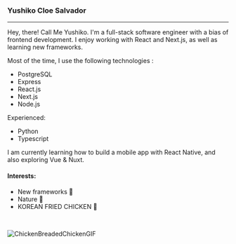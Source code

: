 ### Yushiko Cloe Salvador

<hr> 

Hey, there! Call Me Yushiko. I'm a full-stack software engineer with a bias of frontend development. I enjoy working with React and Next.js, as well as learning new frameworks.

Most of the time, I use the following technologies :
- PostgreSQL
- Express
- React.js
- Next.js
- Node.js

Experienced:  
- Python
- Typescript

I am currently learning how to build a mobile app with React Native, and also exploring Vue & Nuxt.

#### Interests: 
- New frameworks 👀
- Nature 🍃
- KOREAN FRIED CHICKEN 🍗
<br>

![ChickenBreadedChickenGIF](https://user-images.githubusercontent.com/84162315/177953921-a677f5e4-7951-41e4-bb41-b3471b8857b4.gif)



<!--
**yushisalvador/yushisalvador** is a ✨ _special_ ✨ repository because its `README.md` (this file) appears on your GitHub profile.

Here are some ideas to get you started:

- 🔭 I’m currently working on ...
- 🌱 I’m currently learning ...
- 👯 I’m looking to collaborate on ...
- 🤔 I’m looking for help with ...
- 💬 Ask me about ...
- 📫 How to reach me: ...
- 😄 Pronouns: ...
- ⚡ Fun fact: ...
-->
